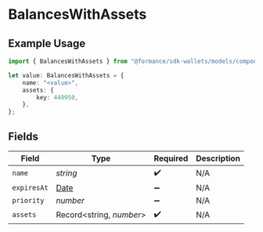 # BalancesWithAssets

## Example Usage

```typescript
import { BalancesWithAssets } from "@formance/sdk-wallets/models/components";

let value: BalancesWithAssets = {
    name: "<value>",
    assets: {
        key: 449950,
    },
};
```

## Fields

| Field                                                                                         | Type                                                                                          | Required                                                                                      | Description                                                                                   |
| --------------------------------------------------------------------------------------------- | --------------------------------------------------------------------------------------------- | --------------------------------------------------------------------------------------------- | --------------------------------------------------------------------------------------------- |
| `name`                                                                                        | *string*                                                                                      | :heavy_check_mark:                                                                            | N/A                                                                                           |
| `expiresAt`                                                                                   | [Date](https://developer.mozilla.org/en-US/docs/Web/JavaScript/Reference/Global_Objects/Date) | :heavy_minus_sign:                                                                            | N/A                                                                                           |
| `priority`                                                                                    | *number*                                                                                      | :heavy_minus_sign:                                                                            | N/A                                                                                           |
| `assets`                                                                                      | Record<string, *number*>                                                                      | :heavy_check_mark:                                                                            | N/A                                                                                           |
